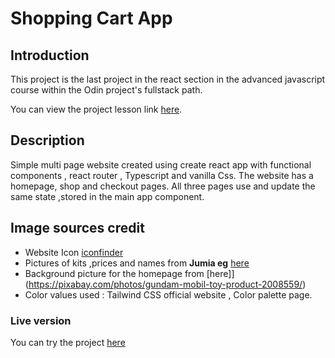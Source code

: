 # Shopping Cart App

## Introduction

This project is the last project in the react section in the advanced javascript course within the Odin project's fullstack path.

You can view the project lesson link [here](https://www.theodinproject.com/lessons/node-path-javascript-shopping-cart).

## Description

Simple multi page website created using create react app with functional components , react router , Typescript and vanilla Css.
The website has a homepage, shop and checkout pages.
All three pages use and update the same state ,stored in the main app component.

## Image sources credit

- Website Icon [iconfinder](https://www.iconfinder.com/icons/1553068/g_letter_red_alphabet_letters_icon)
- Pictures of kits ,prices and names from **Jumia eg** [here](https://www.jumia.com.eg/catalog/?q=gundam)
- Background picture for the homepage from [here]](https://pixabay.com/photos/gundam-mobil-toy-product-2008559/)
- Color values used : Tailwind CSS official website , Color palette page.

### Live version

You can try the project [here](https://barghout22.github.io/shopping-cart/)
